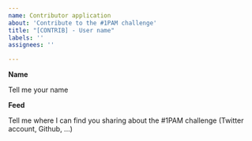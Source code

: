 ```yaml
---
name: Contributor application
about: 'Contribute to the #1PAM challenge'
title: "[CONTRIB] - User name"
labels: ''
assignees: ''

---
```


**Name**

Tell me your name

**Feed**

Tell me where I can find you sharing about the #1PAM challenge (Twitter account, Github, ...)
